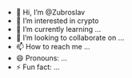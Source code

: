 - 👋 Hi, I’m @Zubroslav
- 👀 I’m interested in crypto
- 🌱 I’m currently learning ...
- 💞️ I’m looking to collaborate on ...
- 📫 How to reach me ...
- 😄 Pronouns: ...
- ⚡ Fun fact: ...

<!---
Zubroslav/Zubroslav is a ✨ special ✨ repository because its `README.md` (this file) appears on your GitHub profile.
You can click the Preview link to take a look at your changes.
--->

